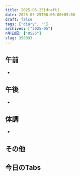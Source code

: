 ```yaml
---
title: 2025-05-25[draft]
date: 2025-05-25T00:00:00+09:00
draft: false
tags: ["diary", ""]
archives: ["2025-05"]
n年日記: ["0525"]
slug: 358093
---
```

## 午前
- 
## 午後
- 
## 体調
- 
## その他
## 今日のTabs